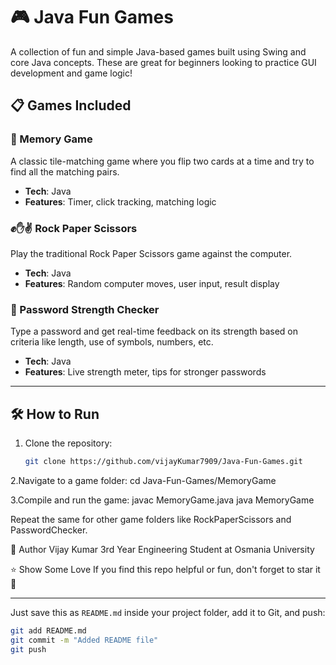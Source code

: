 # 🎮 Java Fun Games

A collection of fun and simple Java-based games built using Swing and core Java concepts. These are great for beginners looking to practice GUI development and game logic!

## 📋 Games Included

### 🧠 Memory Game
A classic tile-matching game where you flip two cards at a time and try to find all the matching pairs.

- **Tech**: Java  
- **Features**: Timer, click tracking, matching logic

### ✊✋✌ Rock Paper Scissors
Play the traditional Rock Paper Scissors game against the computer.

- **Tech**: Java  
- **Features**: Random computer moves, user input, result display

### 🔐 Password Strength Checker
Type a password and get real-time feedback on its strength based on criteria like length, use of symbols, numbers, etc.

- **Tech**: Java  
- **Features**: Live strength meter, tips for stronger passwords

---

## 🛠️ How to Run

1. Clone the repository:
   ```bash
   git clone https://github.com/vijayKumar7909/Java-Fun-Games.git


2.Navigate to a game folder:
    cd Java-Fun-Games/MemoryGame

3.Compile and run the game:
    javac MemoryGame.java
    java MemoryGame

Repeat the same for other game folders like RockPaperScissors and PasswordChecker.

🙌 Author
Vijay Kumar
3rd Year Engineering Student at Osmania University


⭐ Show Some Love
If you find this repo helpful or fun, don't forget to star it 🌟


---

Just save this as `README.md` inside your project folder, add it to Git, and push:

```bash
git add README.md
git commit -m "Added README file"
git push

